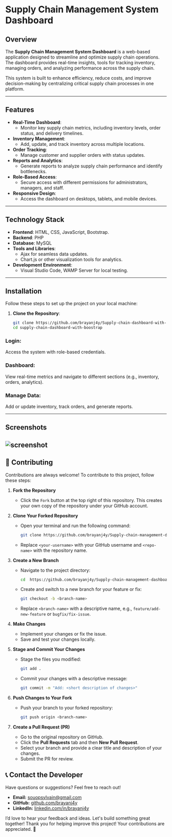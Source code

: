 # Supply Chain Management System Dashboard

## Overview
The **Supply Chain Management System Dashboard** is a web-based application designed to streamline and optimize supply chain operations. The dashboard provides real-time insights, tools for tracking inventory, managing orders, and analyzing performance across the supply chain.

This system is built to enhance efficiency, reduce costs, and improve decision-making by centralizing critical supply chain processes in one platform.

---

## Features
- **Real-Time Dashboard**:
  - Monitor key supply chain metrics, including inventory levels, order status, and delivery timelines.
- **Inventory Management**:
  - Add, update, and track inventory across multiple locations.
- **Order Tracking**:
  - Manage customer and supplier orders with status updates.
- **Reports and Analytics**:
  - Generate reports to analyze supply chain performance and identify bottlenecks.
- **Role-Based Access**:
  - Secure access with different permissions for administrators, managers, and staff.
- **Responsive Design**:
  - Access the dashboard on desktops, tablets, and mobile devices.

---

## Technology Stack
- **Frontend**: HTML, CSS, JavaScript, Bootstrap.
- **Backend**: PHP
- **Database**: MySQL
- **Tools and Libraries**:
  - Ajax for seamless data updates.
  - Chart.js or other visualization tools for analytics.
- **Development Environment**: 
  - Visual Studio Code, WAMP Server for local testing.

---

## Installation
Follow these steps to set up the project on your local machine:

1. **Clone the Repository**:
   ```bash
   git clone https://github.com/brayanj4y/Supply-chain-dashboard-with-boostrap.git
   cd supply-chain-dashboard-with-boostrap
   
### Login:
Access the system with role-based credentials.

### Dashboard:
View real-time metrics and navigate to different sections (e.g., inventory, orders, analytics).

### Manage Data:
Add or update inventory, track orders, and generate reports.

---

## Screenshots
![screenshot](image.png)
---

## 🤝 Contributing

Contributions are always welcome! To contribute to this project, follow these steps:

1. **Fork the Repository**  
   - Click the `Fork` button at the top right of this repository. This creates your own copy of the repository under your GitHub account.

2. **Clone Your Forked Repository**  
   - Open your terminal and run the following command:
     ```bash
     git clone https://github.com/brayanj4y/Supply-chain-management-dashboard-with-boostrap.git
     ```
   - Replace `<your-username>` with your GitHub username and `<repo-name>` with the repository name.

3. **Create a New Branch**  
   - Navigate to the project directory:
     ```bash
     cd  https://github.com/brayanj4y/Supply-chain-management-dashboard-with-boostrap.git
     ```
   - Create and switch to a new branch for your feature or fix:
     ```bash
     git checkout -b <branch-name>
     ```
   - Replace `<branch-name>` with a descriptive name, e.g., `feature/add-new-feature` or `bugfix/fix-issue`.

4. **Make Changes**  
   - Implement your changes or fix the issue.  
   - Save and test your changes locally.

5. **Stage and Commit Your Changes**  
   - Stage the files you modified:
     ```bash
     git add .
     ```
   - Commit your changes with a descriptive message:
     ```bash
     git commit -m "Add: <short description of changes>"
     ```

6. **Push Changes to Your Fork**  
   - Push your branch to your forked repository:
     ```bash
     git push origin <branch-name>
     ```

7. **Create a Pull Request (PR)**  
   - Go to the original repository on GitHub.
   - Click the **Pull Requests** tab and then **New Pull Request**.
   - Select your branch and provide a clear title and description of your changes.
   - Submit the PR for review.

   
## 📞 Contact the Developer

Have questions or suggestions? Feel free to reach out!

- **Email:** [souopsylvain@gmail.com](mailto:souopsylvain@gmail.com)
- **GitHub:** [github.com/brayanj4y](https://github.com/brayanj4y)
- **LinkedIn:** [linkedin.com/in/brayanj4y](https://linkedin.com/in/brayanj4y)

I’d love to hear your feedback and ideas. Let's build something great together!
Thank you for helping improve this project! Your contributions are appreciated. 🎉

